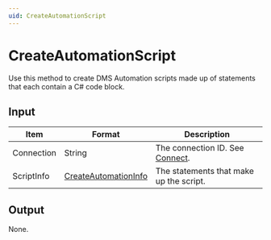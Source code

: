 ```yaml
---
uid: CreateAutomationScript
---
```


# CreateAutomationScript

Use this method to create DMS Automation scripts made up of statements that each contain a C# code block.

## Input

| Item | Format | Description |
|--|--|--|
| Connection | String | The connection ID. See [Connect](xref:Connect). |
| ScriptInfo | [CreateAutomationInfo](xref:CreateAutomationInfo) | The statements that make up the script. |

## Output

None.
